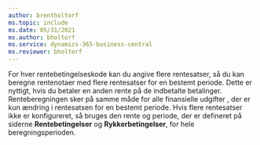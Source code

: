 ```yaml
---
author: brentholtorf
ms.topic: include
ms.date: 05/31/2021
ms.author: bholtorf
ms.service: dynamics-365-business-central
ms.reviewer: bholtorf
---
```

For hver rentebetingelseskode kan du angive flere rentesatser, så du kan beregne rentenotaer med flere rentesatser for en bestemt periode. Dette er nyttigt, hvis du betaler en anden rente på de indbetalte betalinger. Renteberegningen sker på samme måde for alle finansielle udgifter , der er kun ændring i rentesatsen for en bestemt periode. Hvis flere rentesatser ikke er konfigureret, så bruges den rente og periode, der er defineret på siderne **Rentebetingelser** og **Rykkerbetingelser**, for hele beregningsperioden.